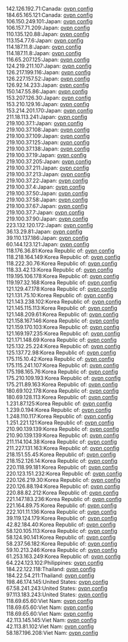 142.126.192.71:Canada: [ovpn config](vpn/142_126_192_71.ovpn)  
184.65.165.121:Canada: [ovpn config](vpn/184_65_165_121.ovpn)  
106.150.249.101:Japan: [ovpn config](vpn/106_150_249_101.ovpn)  
106.157.71.209:Japan: [ovpn config](vpn/106_157_71_209.ovpn)  
110.135.120.88:Japan: [ovpn config](vpn/110_135_120_88.ovpn)  
113.154.77.6:Japan: [ovpn config](vpn/113_154_77_6.ovpn)  
114.187.11.8:Japan: [ovpn config](vpn/114_187_11_8.ovpn)  
114.187.11.8:Japan: [ovpn config](vpn/114_187_11_8.ovpn)  
116.65.207.125:Japan: [ovpn config](vpn/116_65_207_125.ovpn)  
124.219.211.107:Japan: [ovpn config](vpn/124_219_211_107.ovpn)  
126.217.199.116:Japan: [ovpn config](vpn/126_217_199_116.ovpn)  
126.227.157.52:Japan: [ovpn config](vpn/126_227_157_52.ovpn)  
126.92.14.233:Japan: [ovpn config](vpn/126_92_14_233.ovpn)  
150.147.55.86:Japan: [ovpn config](vpn/150_147_55_86.ovpn)  
153.207.126.30:Japan: [ovpn config](vpn/153_207_126_30.ovpn)  
153.210.129.16:Japan: [ovpn config](vpn/153_210_129_16.ovpn)  
153.214.201.170:Japan: [ovpn config](vpn/153_214_201_170.ovpn)  
211.18.113.241:Japan: [ovpn config](vpn/211_18_113_241.ovpn)  
219.100.37.1:Japan: [ovpn config](vpn/219_100_37_1.ovpn)  
219.100.37.108:Japan: [ovpn config](vpn/219_100_37_108.ovpn)  
219.100.37.109:Japan: [ovpn config](vpn/219_100_37_109.ovpn)  
219.100.37.125:Japan: [ovpn config](vpn/219_100_37_125.ovpn)  
219.100.37.138:Japan: [ovpn config](vpn/219_100_37_138.ovpn)  
219.100.37.19:Japan: [ovpn config](vpn/219_100_37_19.ovpn)  
219.100.37.205:Japan: [ovpn config](vpn/219_100_37_205.ovpn)  
219.100.37.211:Japan: [ovpn config](vpn/219_100_37_211.ovpn)  
219.100.37.213:Japan: [ovpn config](vpn/219_100_37_213.ovpn)  
219.100.37.22:Japan: [ovpn config](vpn/219_100_37_22.ovpn)  
219.100.37.4:Japan: [ovpn config](vpn/219_100_37_4.ovpn)  
219.100.37.50:Japan: [ovpn config](vpn/219_100_37_50.ovpn)  
219.100.37.58:Japan: [ovpn config](vpn/219_100_37_58.ovpn)  
219.100.37.67:Japan: [ovpn config](vpn/219_100_37_67.ovpn)  
219.100.37.7:Japan: [ovpn config](vpn/219_100_37_7.ovpn)  
219.100.37.90:Japan: [ovpn config](vpn/219_100_37_90.ovpn)  
223.132.120.172:Japan: [ovpn config](vpn/223_132_120_172.ovpn)  
36.13.29.81:Japan: [ovpn config](vpn/36_13_29_81.ovpn)  
39.110.137.186:Japan: [ovpn config](vpn/39_110_137_186.ovpn)  
60.144.123.121:Japan: [ovpn config](vpn/60_144_123_121.ovpn)  
118.176.36.81:Korea Republic of: [ovpn config](vpn/118_176_36_81.ovpn)  
118.218.164.149:Korea Republic of: [ovpn config](vpn/118_218_164_149.ovpn)  
118.222.30.76:Korea Republic of: [ovpn config](vpn/118_222_30_76.ovpn)  
118.33.42.13:Korea Republic of: [ovpn config](vpn/118_33_42_13.ovpn)  
119.195.106.178:Korea Republic of: [ovpn config](vpn/119_195_106_178.ovpn)  
119.197.32.168:Korea Republic of: [ovpn config](vpn/119_197_32_168.ovpn)  
121.129.47.178:Korea Republic of: [ovpn config](vpn/121_129_47_178.ovpn)  
121.131.75.10:Korea Republic of: [ovpn config](vpn/121_131_75_10.ovpn)  
121.143.238.102:Korea Republic of: [ovpn config](vpn/121_143_238_102.ovpn)  
121.145.115.113:Korea Republic of: [ovpn config](vpn/121_145_115_113.ovpn)  
121.148.209.61:Korea Republic of: [ovpn config](vpn/121_148_209_61.ovpn)  
121.158.167.146:Korea Republic of: [ovpn config](vpn/121_158_167_146.ovpn)  
121.159.170.103:Korea Republic of: [ovpn config](vpn/121_159_170_103.ovpn)  
121.169.197.235:Korea Republic of: [ovpn config](vpn/121_169_197_235.ovpn)  
121.171.148.69:Korea Republic of: [ovpn config](vpn/121_171_148_69.ovpn)  
125.132.25.224:Korea Republic of: [ovpn config](vpn/125_132_25_224.ovpn)  
125.137.72.98:Korea Republic of: [ovpn config](vpn/125_137_72_98.ovpn)  
175.115.10.42:Korea Republic of: [ovpn config](vpn/175_115_10_42.ovpn)  
175.115.241.107:Korea Republic of: [ovpn config](vpn/175_115_241_107.ovpn)  
175.198.165.76:Korea Republic of: [ovpn config](vpn/175_198_165_76.ovpn)  
175.210.109.193:Korea Republic of: [ovpn config](vpn/175_210_109_193.ovpn)  
175.211.89.163:Korea Republic of: [ovpn config](vpn/175_211_89_163.ovpn)  
180.69.102.178:Korea Republic of: [ovpn config](vpn/180_69_102_178.ovpn)  
180.69.128.113:Korea Republic of: [ovpn config](vpn/180_69_128_113.ovpn)  
1.231.87.125:Korea Republic of: [ovpn config](vpn/1_231_87_125.ovpn)  
1.239.0.194:Korea Republic of: [ovpn config](vpn/1_239_0_194.ovpn)  
1.248.110.117:Korea Republic of: [ovpn config](vpn/1_248_110_117.ovpn)  
1.251.221.121:Korea Republic of: [ovpn config](vpn/1_251_221_121.ovpn)  
210.90.139.139:Korea Republic of: [ovpn config](vpn/210_90_139_139.ovpn)  
210.90.139.139:Korea Republic of: [ovpn config](vpn/210_90_139_139.ovpn)  
211.114.104.38:Korea Republic of: [ovpn config](vpn/211_114_104_38.ovpn)  
211.227.131.163:Korea Republic of: [ovpn config](vpn/211_227_131_163.ovpn)  
218.151.55.45:Korea Republic of: [ovpn config](vpn/218_151_55_45.ovpn)  
218.152.126.14:Korea Republic of: [ovpn config](vpn/218_152_126_14.ovpn)  
220.118.99.181:Korea Republic of: [ovpn config](vpn/220_118_99_181.ovpn)  
220.123.151.232:Korea Republic of: [ovpn config](vpn/220_123_151_232.ovpn)  
220.126.219.30:Korea Republic of: [ovpn config](vpn/220_126_219_30.ovpn)  
220.126.88.194:Korea Republic of: [ovpn config](vpn/220_126_88_194.ovpn)  
220.88.82.212:Korea Republic of: [ovpn config](vpn/220_88_82_212.ovpn)  
221.147.183.236:Korea Republic of: [ovpn config](vpn/221_147_183_236.ovpn)  
221.164.89.75:Korea Republic of: [ovpn config](vpn/221_164_89_75.ovpn)  
222.101.11.136:Korea Republic of: [ovpn config](vpn/222_101_11_136.ovpn)  
39.119.124.179:Korea Republic of: [ovpn config](vpn/39_119_124_179.ovpn)  
42.82.184.40:Korea Republic of: [ovpn config](vpn/42_82_184_40.ovpn)  
58.120.105.113:Korea Republic of: [ovpn config](vpn/58_120_105_113.ovpn)  
58.124.90.141:Korea Republic of: [ovpn config](vpn/58_124_90_141.ovpn)  
58.237.56.182:Korea Republic of: [ovpn config](vpn/58_237_56_182.ovpn)  
59.10.213.246:Korea Republic of: [ovpn config](vpn/59_10_213_246.ovpn)  
61.253.163.249:Korea Republic of: [ovpn config](vpn/61_253_163_249.ovpn)  
64.224.123.102:Philippines: [ovpn config](vpn/64_224_123_102.ovpn)  
184.22.122.118:Thailand: [ovpn config](vpn/184_22_122_118.ovpn)  
184.22.54.211:Thailand: [ovpn config](vpn/184_22_54_211.ovpn)  
198.46.174.145:United States: [ovpn config](vpn/198_46_174_145.ovpn)  
67.58.241.243:United States: [ovpn config](vpn/67_58_241_243.ovpn)  
97.113.183.243:United States: [ovpn config](vpn/97_113_183_243.ovpn)  
118.69.65.60:Viet Nam: [ovpn config](vpn/118_69_65_60.ovpn)  
118.69.65.60:Viet Nam: [ovpn config](vpn/118_69_65_60.ovpn)  
118.69.65.60:Viet Nam: [ovpn config](vpn/118_69_65_60.ovpn)  
42.113.145.145:Viet Nam: [ovpn config](vpn/42_113_145_145.ovpn)  
42.113.81.102:Viet Nam: [ovpn config](vpn/42_113_81_102.ovpn)  
58.187.196.208:Viet Nam: [ovpn config](vpn/58_187_196_208.ovpn)  
